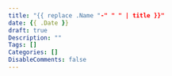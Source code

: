 ```yaml
---
title: "{{ replace .Name "-" " " | title }}"
date: {{ .Date }}
draft: true
Description: ""
Tags: []
Categories: []
DisableComments: false
---
```

